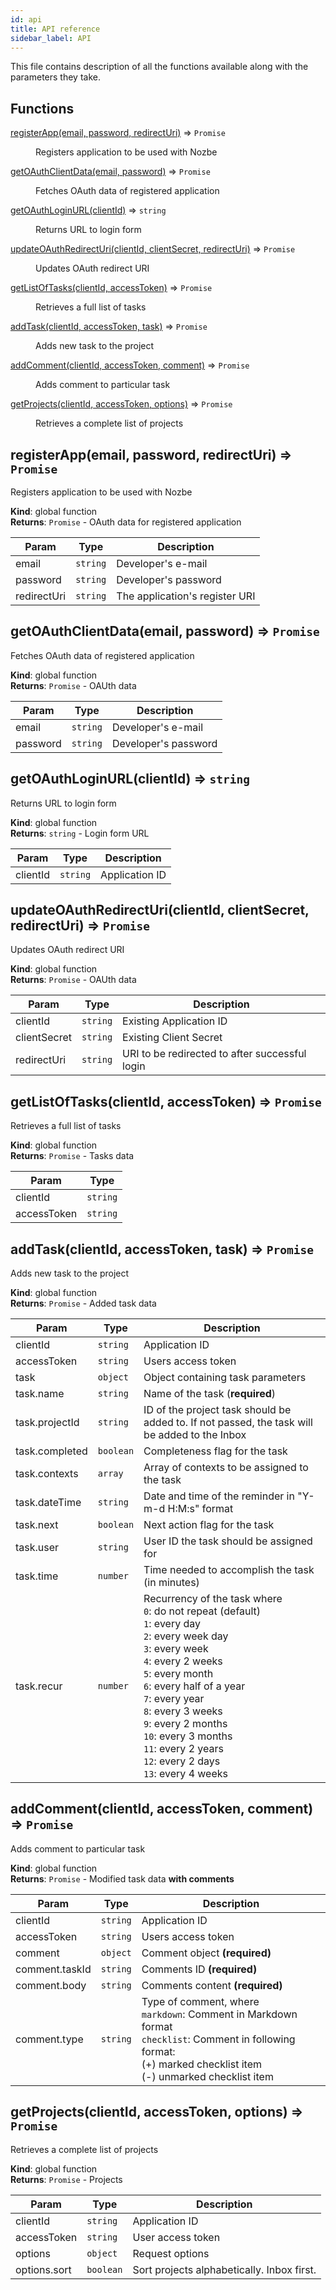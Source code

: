 ```yaml
---
id: api
title: API reference
sidebar_label: API
---
```


This file contains description of all the functions available along with the parameters they take.

## Functions

<dl>
<dt><a href="#registerApp">registerApp(email, password, redirectUri)</a> ⇒ <code>Promise</code></dt>
<dd><p>Registers application to be used with Nozbe</p>
</dd>
<dt><a href="#getOAuthClientData">getOAuthClientData(email, password)</a> ⇒ <code>Promise</code></dt>
<dd><p>Fetches OAuth data of registered application</p>
</dd>
<dt><a href="#getOAuthLoginURL">getOAuthLoginURL(clientId)</a> ⇒ <code>string</code></dt>
<dd><p>Returns URL to login form</p>
</dd>
<dt><a href="#updateOAuthRedirectUri">updateOAuthRedirectUri(clientId, clientSecret, redirectUri)</a> ⇒ <code>Promise</code></dt>
<dd><p>Updates OAuth redirect URI</p>
</dd>
<dt><a href="#getListOfTasks">getListOfTasks(clientId, accessToken)</a> ⇒ <code>Promise</code></dt>
<dd><p>Retrieves a full list of tasks</p>
</dd>
<dt><a href="#addTask">addTask(clientId, accessToken, task)</a> ⇒ <code>Promise</code></dt>
<dd><p>Adds new task to the project</p>
</dd>
<dt><a href="#addComment">addComment(clientId, accessToken, comment)</a> ⇒ <code>Promise</code></dt>
<dd><p>Adds comment to particular task</p>
</dd>
<dt><a href="#getProjects">getProjects(clientId, accessToken, options)</a> ⇒ <code>Promise</code></dt>
<dd><p>Retrieves a complete list of projects</p>
</dd>
</dl>

<a name="registerApp"></a>

## registerApp(email, password, redirectUri) ⇒ <code>Promise</code>
Registers application to be used with Nozbe

**Kind**: global function  
**Returns**: <code>Promise</code> - OAuth data for registered application  

| Param | Type | Description |
| --- | --- | --- |
| email | <code>string</code> | Developer's e-mail |
| password | <code>string</code> | Developer's password |
| redirectUri | <code>string</code> | The application's register URI |

<a name="getOAuthClientData"></a>

## getOAuthClientData(email, password) ⇒ <code>Promise</code>
Fetches OAuth data of registered application

**Kind**: global function  
**Returns**: <code>Promise</code> - OAUth data  

| Param | Type | Description |
| --- | --- | --- |
| email | <code>string</code> | Developer's e-mail |
| password | <code>string</code> | Developer's password |

<a name="getOAuthLoginURL"></a>

## getOAuthLoginURL(clientId) ⇒ <code>string</code>
Returns URL to login form

**Kind**: global function  
**Returns**: <code>string</code> - Login form URL  

| Param | Type | Description |
| --- | --- | --- |
| clientId | <code>string</code> | Application ID |

<a name="updateOAuthRedirectUri"></a>

## updateOAuthRedirectUri(clientId, clientSecret, redirectUri) ⇒ <code>Promise</code>
Updates OAuth redirect URI

**Kind**: global function  
**Returns**: <code>Promise</code> - OAUth data  

| Param | Type | Description |
| --- | --- | --- |
| clientId | <code>string</code> | Existing Application ID |
| clientSecret | <code>string</code> | Existing Client Secret |
| redirectUri | <code>string</code> | URI to be redirected to after successful login |

<a name="getListOfTasks"></a>

## getListOfTasks(clientId, accessToken) ⇒ <code>Promise</code>
Retrieves a full list of tasks

**Kind**: global function  
**Returns**: <code>Promise</code> - Tasks data  

| Param | Type |
| --- | --- |
| clientId | <code>string</code> | 
| accessToken | <code>string</code> | 

<a name="addTask"></a>

## addTask(clientId, accessToken, task) ⇒ <code>Promise</code>
Adds new task to the project

**Kind**: global function  
**Returns**: <code>Promise</code> - Added task data  

| Param | Type | Description |
| --- | --- | --- |
| clientId | <code>string</code> | Application ID |
| accessToken | <code>string</code> | Users access token |
| task | <code>object</code> | Object containing task parameters |
| task.name | <code>string</code> | Name of the task (**required**) |
| task.projectId | <code>string</code> | ID of the project task should be added to. If not passed, the task will be added to the Inbox |
| task.completed | <code>boolean</code> | Completeness flag for the task |
| task.contexts | <code>array</code> | Array of contexts to be assigned to the task |
| task.dateTime | <code>string</code> | Date and time of the reminder in "Y-m-d H:M:s" format |
| task.next | <code>boolean</code> | Next action flag for the task |
| task.user | <code>string</code> | User ID the task should be assigned for |
| task.time | <code>number</code> | Time needed to accomplish the task (in minutes) |
| task.recur | <code>number</code> | Recurrency of the task where<br> `0`: do not repeat (default)<br> `1`: every day<br> `2`: every week day<br> `3`: every week<br> `4`: every 2 weeks<br> `5`: every month<br> `6`: every half of a year<br> `7`: every year<br> `8`: every 3 weeks<br> `9`: every 2 months<br> `10`: every 3 months<br> `11`: every 2 years<br> `12`: every 2 days<br> `13`: every 4 weeks<br> |

<a name="addComment"></a>

## addComment(clientId, accessToken, comment) ⇒ <code>Promise</code>
Adds comment to particular task

**Kind**: global function  
**Returns**: <code>Promise</code> - Modified task data **with comments**  

| Param | Type | Description |
| --- | --- | --- |
| clientId | <code>string</code> | Application ID |
| accessToken | <code>string</code> | Users access token |
| comment | <code>object</code> | Comment object **(required)** |
| comment.taskId | <code>string</code> | Comments ID **(required)** |
| comment.body | <code>string</code> | Comments content **(required)** |
| comment.type | <code>string</code> | Type of comment, where<br> `markdown`: Comment in Markdown format<br> `checklist`: Comment in following format:<br> (+) marked checklist item<br> (-) unmarked checklist item |

<a name="getProjects"></a>

## getProjects(clientId, accessToken, options) ⇒ <code>Promise</code>
Retrieves a complete list of projects

**Kind**: global function  
**Returns**: <code>Promise</code> - Projects  

| Param | Type | Description |
| --- | --- | --- |
| clientId | <code>string</code> | Application ID |
| accessToken | <code>string</code> | User access token |
| options | <code>object</code> | Request options |
| options.sort | <code>boolean</code> | Sort projects alphabetically. Inbox first. |

